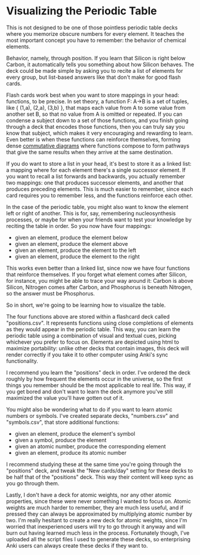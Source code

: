 # Visualizing the Periodic Table

This is not designed to be one of those pointless periodic table decks where you memorize obscure numbers for every element. It teaches the most important concept you have to remember: the behavior of chemical elements. 

Behavior, namely, through position. If you learn that Silicon is right below Carbon, it automatically tells you something about how Silicon behaves. The deck could be made simple by asking you to recite a list of elements for every group, but list-based answers like that don't make for good flash cards. 

Flash cards work best when you want to store mappings in your head: functions, to be precise. In set theory, a function F: A->B is a set of tuples, like { (1,a), (2,a), (3,b) }, that maps each value from A to some value from another set B, so that no value from A is omitted or repeated. If you can condense a subject down to a set of those functions, and you finish going through a deck that encodes those functions, then you can truly say you know that subject, which makes it very encouraging and rewarding to learn. Even better is when these functions can reinforce themselves, forming dense [commutative diagrams](https://en.wikipedia.org/wiki/Commutative_diagram) where functions compose to form pathways that give the same results when they arrive at the same destination.

If you do want to store a list in your head, it's best to store it as a linked list: a mapping where for each element there's a single successor element. If you want to recall a list forwards and backwards, you actually remember two mappings: one that produces successor elements, and another that produces preceding elements. This is much easier to remember, since each card requires you to remember less, and the functions reinforce each other.

In the case of the periodic table, you might also want to know the element left or right of another. This is for, say, remembering nucleosynthesis processes, or maybe for when your friends want to test your knowledge by reciting the table in order. So you now have four mappings:

* given an element, produce the element below
* given an element, produce the element above
* given an element, produce the element to the left
* given an element, produce the element to the right

This works even better than a linked list, since now we have four functions that reinforce themselves. If you forget what element comes after Silicon, for instance, you might be able to trace your way around it: Carbon is above Silicon, Nitrogen comes after Carbon, and Phosphorus is beneath Nitrogen, so the answer must be Phosphorus.

So in short, we're going to be learning how to visualize the table. 

The four functions above are stored within a flashcard deck called "positions.csv". It represents functions using close completions of elements as they would appear in the periodic table. This way, you can learn the periodic table using a combination of visual and textual cues, picking whichever you prefer to focus on. Elements are depicted using html to maximize portability: unlike other decks that contain images, this deck will render correctly if you take it to other computer using Anki's sync functionality. 

I recommend you learn the "positions" deck in order. I've ordered the deck roughly by how frequent the elements occur in the universe, so the first things you remember should be the most applicable to real life. This way, if you get bored and don't want to learn the deck anymore you've still maximized the value you'll have gotten out of it. 

You might also be wondering what to do if you want to learn atomic numbers or symbols. I've created separate decks, "numbers.csv" and "symbols.csv", that store additional functions:

* given an element, produce the element's symbol
* given a symbol, produce the element
* given an atomic number, produce the corresponding element
* given an element, produce its atomic number

I recommend studying these at the same time you're going through the "positions" deck, and tweak the "New cards/day" setting for these decks to be half that of the "positions" deck. This way their content will keep sync as you go through them.

Lastly, I don't have a deck for atomic weights, nor any other atomic properties, since these were never something I wanted to focus on. Atomic weights are much harder to remember, they are much less useful, and if pressed they can always be approximated by multiplying atomic number by two. I'm really hesitant to create a new deck for atomic weights, since I'm worried that inexperienced users will try to go through it anyway and will burn out having learned much less in the process. Fortunately though, I've uploaded all the script files I used to generate these decks, so enterprising Anki users can always create these decks if they want to.
